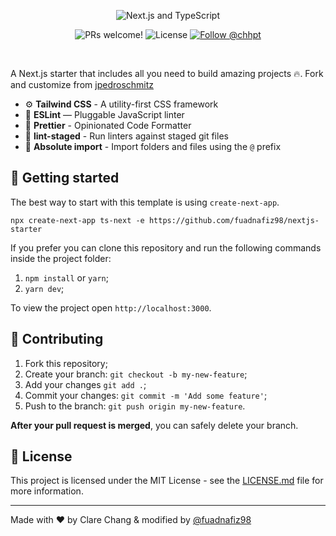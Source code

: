 <p align="center">
  <img src="https://user-images.githubusercontent.com/26466516/107675802-36216b80-6c77-11eb-8db1-4d3407dc53d9.png" alt="Next.js and TypeScript">
</p>

<p align="center">
  <img src="https://img.shields.io/static/v1?label=PRs&message=welcome&style=for-the-badge&color=24B36B&labelColor=000000" alt="PRs welcome!" />

  <img alt="License" src="https://img.shields.io/github/license/chhpt/typescript-nextjs-starter?style=for-the-badge&color=24B36B&labelColor=000000">

  <a href="https://twitter.com/intent/follow?screen_name=cwuyiqing">
    <img src="https://img.shields.io/twitter/follow/cwuyiqing?style=for-the-badge&color=24B36B&labelColor=000000" alt="Follow @chhpt" />
  </a>
</p>

<br>

A Next.js starter that includes all you need to build amazing projects 🔥. Fork and customize from [jpedroschmitz](https://github.com/jpedroschmitz/typescript-nextjs-starter)

- ⚙️ **Tailwind CSS** - A utility-first CSS framework
- 📏 **ESLint** — Pluggable JavaScript linter
- 💖 **Prettier** - Opinionated Code Formatter
- 🚫 **lint-staged** - Run linters against staged git files
- 📁 **Absolute import** - Import folders and files using the `@` prefix

## 🚀 Getting started

The best way to start with this template is using `create-next-app`.

```
npx create-next-app ts-next -e https://github.com/fuadnafiz98/nextjs-starter
```

If you prefer you can clone this repository and run the following commands inside the project folder:

1. `npm install` or `yarn`;
2. `yarn dev`;

To view the project open `http://localhost:3000`.

## 🤝 Contributing

1. Fork this repository;
2. Create your branch: `git checkout -b my-new-feature`;
3. Add your changes `git add .`;
4. Commit your changes: `git commit -m 'Add some feature'`;
5. Push to the branch: `git push origin my-new-feature`.

**After your pull request is merged**, you can safely delete your branch.

## 📝 License

This project is licensed under the MIT License - see the [LICENSE.md](LICENSE.md) file for more information.

---

Made with ♥ by Clare Chang & modified by [@fuadnafiz98](https://github.com/fuadnafiz98)
